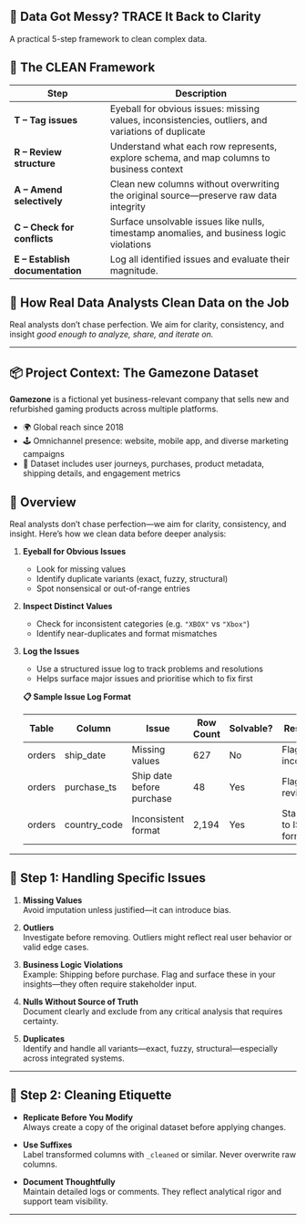 ## 🚦 Data Got Messy? TRACE It Back to Clarity
A practical 5-step framework to clean complex data.

## 🧱 The CLEAN Framework

| Step | Description |
|------|-------------|
| **T – Tag issues** | Eyeball for obvious issues: missing values, inconsistencies, outliers, and variations of duplicate|
| **R – Review structure** | Understand what each row represents, explore schema, and map columns to business context |
| **A – Amend selectively** | Clean new columns without overwriting the original source—preserve raw data integrity |
| **C – Check for conflicts** | Surface unsolvable issues like nulls, timestamp anomalies, and business logic violations |
| **E – Establish documentation** | Log all identified issues and evaluate their magnitude.|

## 🧼 How Real Data Analysts Clean Data on the Job

Real analysts don’t chase perfection. We aim for clarity, consistency, and insight *good enough to analyze, share, and iterate on.*

---

## 📦 Project Context: The Gamezone Dataset

**Gamezone** is a fictional yet business-relevant company that sells new and refurbished gaming products across multiple platforms.

- 🌍 Global reach since 2018  
- 🕹 Omnichannel presence: website, mobile app, and diverse marketing campaigns  
- 🎯 Dataset includes user journeys, purchases, product metadata, shipping details, and engagement metrics

## 🧪 Overview
Real analysts don’t chase perfection—we aim for clarity, consistency, and insight. Here’s how we clean data before deeper analysis:

1. **Eyeball for Obvious Issues**
   - Look for missing values
   - Identify duplicate variants (exact, fuzzy, structural)
   - Spot nonsensical or out-of-range entries

2. **Inspect Distinct Values**
   - Check for inconsistent categories (e.g. `"XBOX"` vs `"Xbox"`)
   - Identify near-duplicates and format mismatches

3. **Log the Issues**
   - Use a structured issue log to track problems and resolutions
   - Helps surface major issues and prioritise which to fix first

   **📋 Sample Issue Log Format**

   | Table  | Column       | Issue                        | Row Count | Solvable? | Resolution                 |
   |--------|--------------|------------------------------|-----------|-----------|----------------------------|
   | orders | ship_date    | Missing values               | 627       | No        | Flag as incomplete         |
   | orders | purchase_ts  | Ship date before purchase    | 48        | Yes       | Flag for review            |
   | orders | country_code | Inconsistent format          | 2,194     | Yes       | Standardise to ISO format  |

---

## 🧩 Step 1: Handling Specific Issues

1. **Missing Values**  
   Avoid imputation unless justified—it can introduce bias.

2. **Outliers**  
   Investigate before removing. Outliers might reflect real user behavior or valid edge cases.

3. **Business Logic Violations**  
   Example: Shipping before purchase. Flag and surface these in your insights—they often require stakeholder input.

4. **Nulls Without Source of Truth**  
   Document clearly and exclude from any critical analysis that requires certainty.

5. **Duplicates**  
   Identify and handle all variants—exact, fuzzy, structural—especially across integrated systems.

---

## 🧼 Step 2: Cleaning Etiquette

- **Replicate Before You Modify**  
  Always create a copy of the original dataset before applying changes.

- **Use Suffixes**  
  Label transformed columns with `_cleaned` or similar. Never overwrite raw columns.

- **Document Thoughtfully**  
  Maintain detailed logs or comments. They reflect analytical rigor and support team visibility.

---

